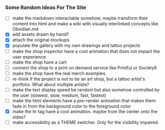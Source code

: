 ### Some Random Ideas For The Site
- [ ] make the markdown interactable somehow, maybe transform their content into html and make a wiki with visually interlinked concepts like Obsidian.md
- [x] add assets drawn by hand?
- [x] attach the original mockups
- [x] populate the gallery with my own drawings and tattoo projects
- [ ] make the shop inspector have a cool animation that does not impact the user experience. 
- [ ] make the shop have a cart
- [ ] connect the shop to a print on demand service like Printful or Society6
- [ ] make the shop have the real merch examples.
- [ ] re-think if the project is not to be an art shop, but a tattoo artist's portfolio. What about multiple artists?
- [ ] make the text display speed be random but also somehow controlled by the user (slowest, slow, medium, fast, fastest)
- [ ] make the html elements have a pre-render animation that makes them fade in from the background color to the foreground color
- [x] make the hr tag have a cool animation. maybe from the center onto the sides?
- [ ] make accessibility as a THEME switcher. Only for the visibility impaired.
